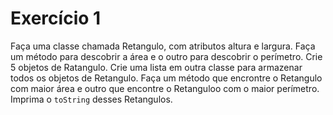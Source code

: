 # Exercício 1
Faça uma classe chamada Retangulo, com atributos altura e largura.
Faça um método para descobrir a área e o outro para descobrir o perímetro.
Crie 5 objetos de Ratangulo.
Crie uma lista em outra classe para armazenar todos os objetos de Retangulo.
Faça um método que encrontre o Retangulo com maior área e outro que encontre o Retanguloo com o maior perímetro.
Imprima o ``toString`` desses Retangulos.